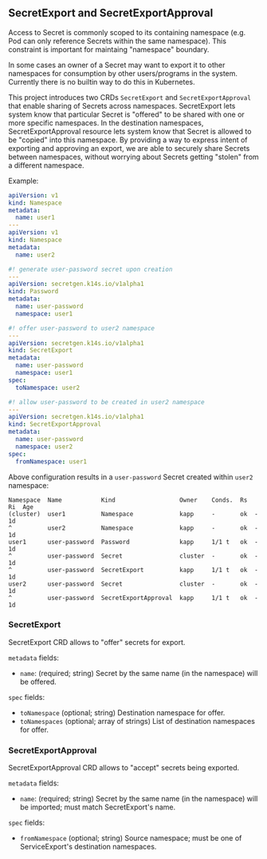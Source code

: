 ## SecretExport and SecretExportApproval

Access to Secret is commonly scoped to its containing namespace (e.g. Pod can only reference Secrets within the same namespace). This constraint is important for maintaing "namespace" boundary.

In some cases an owner of a Secret may want to export it to other namespaces for consumption by other users/programs in the system. Currently there is no builtin way to do this in Kubernetes.

This project introduces two CRDs `SecretExport` and `SecretExportApproval` that enable sharing of Secrets across namespaces. SecretExport lets system know that particular Secret is "offered" to be shared with one or more specific namespaces. In the destination namespaces, SecretExportApproval resource lets system know that Secret is allowed to be "copied" into this namespace. By providing a way to express intent of exporting and approving an export, we are able to securely share Secrets between namespaces, without worrying about Secrets getting "stolen" from a different namespace.

Example:

```yaml
apiVersion: v1
kind: Namespace
metadata:
  name: user1
---
apiVersion: v1
kind: Namespace
metadata:
  name: user2

#! generate user-password secret upon creation
---
apiVersion: secretgen.k14s.io/v1alpha1
kind: Password
metadata:
  name: user-password
  namespace: user1

#! offer user-password to user2 namespace
---
apiVersion: secretgen.k14s.io/v1alpha1
kind: SecretExport
metadata:
  name: user-password
  namespace: user1
spec:
  toNamespace: user2

#! allow user-password to be created in user2 namespace
---
apiVersion: secretgen.k14s.io/v1alpha1
kind: SecretExportApproval
metadata:
  name: user-password
  namespace: user2
spec:
  fromNamespace: user1
```

Above configuration results in a `user-password` Secret created within `user2` namespace:

```
Namespace  Name           Kind                  Owner    Conds.  Rs  Ri  Age
(cluster)  user1          Namespace             kapp     -       ok  -   1d
^          user2          Namespace             kapp     -       ok  -   1d
user1      user-password  Password              kapp     1/1 t   ok  -   1d
^          user-password  Secret                cluster  -       ok  -   1d
^          user-password  SecretExport          kapp     1/1 t   ok  -   1d
user2      user-password  Secret                cluster  -       ok  -   1d
^          user-password  SecretExportApproval  kapp     1/1 t   ok  -   1d
```

### SecretExport

SecretExport CRD allows to "offer" secrets for export.

`metadata` fields:

- `name`: (required; string) Secret by the same name (in the namespace) will be offered.

`spec` fields:

- `toNamespace` (optional; string) Destination namespace for offer.
- `toNamespaces` (optional; array of strings) List of destination namespaces for offer.

### SecretExportApproval

SecretExportApproval CRD allows to "accept" secrets being exported.

`metadata` fields:

- `name`: (required; string) Secret by the same name (in the namespace) will be imported; must match SecretExport's name.

`spec` fields:

- `fromNamespace` (optional; string) Source namespace; must be one of ServiceExport's destination namespaces.
